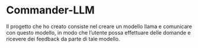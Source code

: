 # Commander-LLM
Il progetto che ho creato consiste nel creare un modello llama e comunicare con questo modello, in modo che l’utente possa effettuare delle domande e ricevere dei feedback da parte di tale modello.
